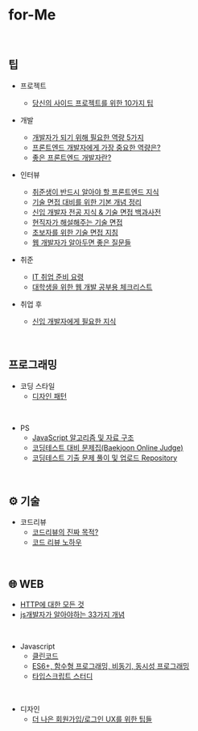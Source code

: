 # for-Me

<br />

## 팁

- 프로젝트
  - [당신의 사이드 프로젝트를 위한 10가지 팁](https://velog.io/@chris/10-tips-for-starting-and-creating-side-projects) 

- 개발
  - [개발자가 되기 위해 필요한 역량 5가지](https://velog.io/@academey/%EA%B0%9C%EB%B0%9C%EC%9E%90%EB%A1%9C-%EC%B7%A8%EC%97%85%ED%95%98%EA%B8%B0-%EC%9C%84%ED%95%B4-%ED%95%84%EC%9A%94%ED%95%9C-%EC%97%AD%EB%9F%89-5%EA%B0%80%EC%A7%80)
  - [프론트엔드 개발자에게 가장 중요한 역량은?](https://blog.toss.im/article/toss-frontend-chapter)
  - [좋은 프론트엔드 개발자란?](https://velog.io/@peration/%EC%A2%8B%EC%9D%80-%ED%94%84%EB%A1%A0%ED%8A%B8-%EC%97%94%EB%93%9C-%EA%B0%9C%EB%B0%9C%EC%9E%90%EB%9E%80)

- 인터뷰
  - [취준생이 반드시 알아야 할 프론트엔드 지식](https://github.com/baeharam/Must-Know-About-Frontend)
  - [기술 면접 대비를 위한 기본 개념 정리](https://github.com/WeareSoft/tech-interview)
  - [신입 개발자 전공 지식 & 기술 면접 백과사전](https://github.com/gyoogle/tech-interview-for-developer)
  - [현직자가 해설해주는 기술 면접](https://github.com/brave-people/brave-tech-interview)
  - [초보자를 위한 기술 면접 지침](https://github.com/JaeYeopHan/Interview_Question_for_Beginner)
  - [웹 개발자가 알아두면 좋은 질문들](https://2ssue.github.io/common_questions_for_Web_Developer/)

- 취준
  - [IT 취업 준비 요령](https://garden1500.tistory.com/m/4)
  - [대학생을 위한 웹 개발 공부용 체크리스트](https://github.com/xguru/WebDevTutorial)

- 취업 후
  - [신입 개발자에게 필요한 지식](https://github.com/WooVictory/Ready-For-Tech-Interview) 
  
<br />

## 프로그래밍

- 코딩 스타일
  - [디자인 패턴](https://namu.wiki/w/%EC%BD%94%EB%94%A9%20%EC%8A%A4%ED%83%80%EC%9D%BC)

<br />

- PS
  - [JavaScript 알고리즘 및 자료 구조](https://github.com/trekhleb/javascript-algorithms/blob/master/README.ko-KR.md)
  - [코딩테스트 대비 문제집(Baekjoon Online Judge)](https://github.com/tony9402/baekjoon)
  - [코딩테스트 기출 문제 풀이 및 업로드 Repository](https://github.com/CodeTest-StudyGroup/Code-Test-Study)


<br />


## ⚙ 기술

- 코드리뷰
  - [코드리뷰의 진짜 목적?](https://blog.logi-spot.com/%EC%BD%94%EB%93%9C%EB%A6%AC%EB%B7%B0%EC%9D%98-%EC%A7%84%EC%A7%9C-%EB%AA%A9%EC%A0%81%EC%9D%80-%EB%94%B0%EB%A1%9C%EC%9E%88%EB%8B%A4/) 
  - [코드 리뷰 노하우](https://github.com/MEAJIN/for-Me/blob/main/%EA%B8%B0%EB%A1%9D/%EC%BD%94%EB%93%9C%20%EB%A6%AC%EB%B7%B0%20%EB%85%B8%ED%95%98%EC%9A%B0.md)
<br />

## 🌐 WEB

- [HTTP에 대한 모든 것](https://github.com/bookcrush/httpPerfectGuide)
- [js개발자가 알아야하는 33가지 개념](https://github.com/yjs03057/33-js-concepts)

<br />

- Javascript
  - [클린코드](https://github.com/qkraudghgh/clean-code-javascript-ko)
  - [ES6+, 함수형 프로그래밍, 비동기, 동시성 프로그래밍](https://github.com/Functional-JavaScript/FunctionalES)
  - [타입스크립트 스터디](https://github.com/alstn2468/typescript-programming-study)

<br />

- 디자인
  - [더 나은 회원가입/로그인 UX를 위한 팁들](https://news.hada.io/topic?id=4522&utm_source=weekly&utm_medium=email&utm_campaign=202127) 
